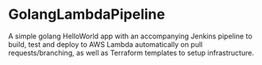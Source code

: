 # GolangLambdaPipeline
 A simple golang HelloWorld app with an accompanying Jenkins pipeline to build, test and deploy to AWS Lambda automatically on pull requests/branching, as well as Terraform templates to setup infrastructure.
